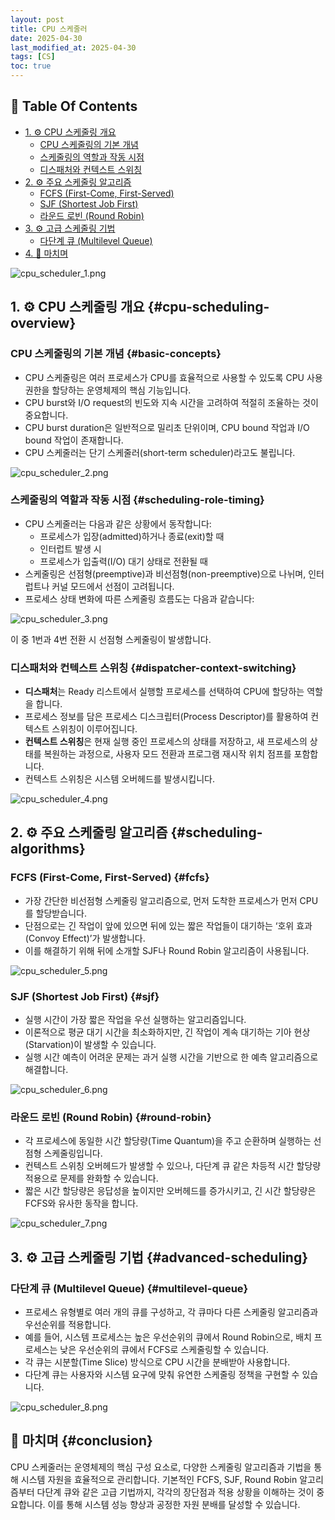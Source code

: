 ```yaml
---
layout: post
title: CPU 스케줄러
date: 2025-04-30
last_modified_at: 2025-04-30
tags: [CS]
toc: true
---
```


## 📑 **Table Of Contents**
- [1. ⚙ CPU 스케줄링 개요](#cpu-scheduling-overview)
  - [CPU 스케줄링의 기본 개념](#basic-concepts)
  - [스케줄링의 역할과 작동 시점](#scheduling-role-timing)
  - [디스패처와 컨텍스트 스위칭](#dispatcher-context-switching)
- [2. ⚙ 주요 스케줄링 알고리즘](#scheduling-algorithms)
  - [FCFS (First-Come, First-Served)](#fcfs)
  - [SJF (Shortest Job First)](#sjf)
  - [라운드 로빈 (Round Robin)](#round-robin)
- [3. ⚙ 고급 스케줄링 기법](#advanced-scheduling)
  - [다단계 큐 (Multilevel Queue)](#multilevel-queue)
- [4. 🏁 마치며](#conclusion)

![cpu_scheduler_1.png](/images/posts/cpu_scheduler_1.png)

## 1. ⚙ CPU 스케줄링 개요 {#cpu-scheduling-overview}

### CPU 스케줄링의 기본 개념 {#basic-concepts}

- CPU 스케줄링은 여러 프로세스가 CPU를 효율적으로 사용할 수 있도록 CPU 사용 권한을 할당하는 운영체제의 핵심 기능입니다.
- CPU burst와 I/O request의 빈도와 지속 시간을 고려하여 적절히 조율하는 것이 중요합니다.
- CPU burst duration은 일반적으로 밀리초 단위이며, CPU bound 작업과 I/O bound 작업이 존재합니다.
- CPU 스케줄러는 단기 스케줄러(short-term scheduler)라고도 불립니다.

![cpu_scheduler_2.png](/images/posts/cpu_scheduler_2.png)

### 스케줄링의 역할과 작동 시점 {#scheduling-role-timing}

- CPU 스케줄러는 다음과 같은 상황에서 동작합니다:
  - 프로세스가 입장(admitted)하거나 종료(exit)할 때
  - 인터럽트 발생 시
  - 프로세스가 입출력(I/O) 대기 상태로 전환될 때
- 스케줄링은 선점형(preemptive)과 비선점형(non-preemptive)으로 나뉘며, 인터럽트나 커널 모드에서 선점이 고려됩니다.
- 프로세스 상태 변화에 따른 스케줄링 흐름도는 다음과 같습니다:

![cpu_scheduler_3.png](/images/posts/cpu_scheduler_3.png)

이 중 1번과 4번 전환 시 선점형 스케줄링이 발생합니다.

### 디스패처와 컨텍스트 스위칭 {#dispatcher-context-switching}

- **디스패처**는 Ready 리스트에서 실행할 프로세스를 선택하여 CPU에 할당하는 역할을 합니다.
- 프로세스 정보를 담은 프로세스 디스크립터(Process Descriptor)를 활용하여 컨텍스트 스위칭이 이루어집니다.
- **컨텍스트 스위칭**은 현재 실행 중인 프로세스의 상태를 저장하고, 새 프로세스의 상태를 복원하는 과정으로, 사용자 모드 전환과 프로그램 재시작 위치 점프를 포함합니다.
- 컨텍스트 스위칭은 시스템 오버헤드를 발생시킵니다.

![cpu_scheduler_4.png](/images/posts/cpu_scheduler_4.png)

## 2. ⚙ 주요 스케줄링 알고리즘 {#scheduling-algorithms}

### FCFS (First-Come, First-Served) {#fcfs}

- 가장 간단한 비선점형 스케줄링 알고리즘으로, 먼저 도착한 프로세스가 먼저 CPU를 할당받습니다.
- 단점으로는 긴 작업이 앞에 있으면 뒤에 있는 짧은 작업들이 대기하는 ‘호위 효과(Convoy Effect)’가 발생합니다.
- 이를 해결하기 위해 뒤에 소개할 SJF나 Round Robin 알고리즘이 사용됩니다.

![cpu_scheduler_5.png](/images/posts/cpu_scheduler_5.png)

### SJF (Shortest Job First) {#sjf}

- 실행 시간이 가장 짧은 작업을 우선 실행하는 알고리즘입니다.
- 이론적으로 평균 대기 시간을 최소화하지만, 긴 작업이 계속 대기하는 기아 현상(Starvation)이 발생할 수 있습니다.
- 실행 시간 예측이 어려운 문제는 과거 실행 시간을 기반으로 한 예측 알고리즘으로 해결합니다.

![cpu_scheduler_6.png](/images/posts/cpu_scheduler_6.png)

### 라운드 로빈 (Round Robin) {#round-robin}

- 각 프로세스에 동일한 시간 할당량(Time Quantum)을 주고 순환하며 실행하는 선점형 스케줄링입니다.
- 컨텍스트 스위칭 오버헤드가 발생할 수 있으나, 다단계 큐 같은 차등적 시간 할당량 적용으로 문제를 완화할 수 있습니다.
- 짧은 시간 할당량은 응답성을 높이지만 오버헤드를 증가시키고, 긴 시간 할당량은 FCFS와 유사한 동작을 합니다.

![cpu_scheduler_7.png](/images/posts/cpu_scheduler_7.png)

## 3. ⚙ 고급 스케줄링 기법 {#advanced-scheduling}

### 다단계 큐 (Multilevel Queue) {#multilevel-queue}

- 프로세스 유형별로 여러 개의 큐를 구성하고, 각 큐마다 다른 스케줄링 알고리즘과 우선순위를 적용합니다.
- 예를 들어, 시스템 프로세스는 높은 우선순위의 큐에서 Round Robin으로, 배치 프로세스는 낮은 우선순위의 큐에서 FCFS로 스케줄링할 수 있습니다.
- 각 큐는 시분할(Time Slice) 방식으로 CPU 시간을 분배받아 사용합니다.
- 다단계 큐는 사용자와 시스템 요구에 맞춰 유연한 스케줄링 정책을 구현할 수 있습니다.

![cpu_scheduler_8.png](/images/posts/cpu_scheduler_8.png)

## 🏁 마치며 {#conclusion}

CPU 스케줄러는 운영체제의 핵심 구성 요소로, 다양한 스케줄링 알고리즘과 기법을 통해 시스템 자원을 효율적으로 관리합니다. 기본적인 FCFS, SJF, Round Robin 알고리즘부터 다단계 큐와 같은 고급 기법까지, 각각의 장단점과 적용 상황을 이해하는 것이 중요합니다. 이를 통해 시스템 성능 향상과 공정한 자원 분배를 달성할 수 있습니다.
